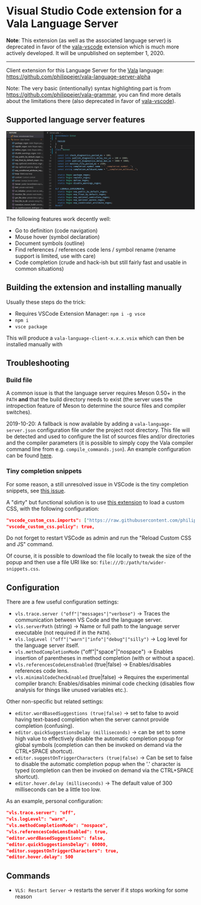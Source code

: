 # Visual Studio Code extension for a Vala Language Server

**Note**: This extension (as well as the associated language server) is deprecated in favor of the [vala-vscode](https://marketplace.visualstudio.com/items?itemName=prince781.vala) extension which is much more actively developed. It will be unpublished on september 1, 2020.

---

Client extension for this Language Server for the [Vala](https://wiki.gnome.org/Projects/Vala) language: https://github.com/philippejer/vala-language-server-alpha

Note: The very basic (intentionally) syntax highlighting part is from https://github.com/philippejer/vala-grammar, you can find more details about the limitations there (also deprecated in favor of [vala-vscode](https://marketplace.visualstudio.com/items?itemName=prince781.vala)).

## Supported language server features

![Demo](https://github.com/philippejer/vala-language-client-alpha/raw/master/images/demo.gif?raw=true)

The following features work decently well:

* Go to definition (code navigation)
* Mouse hover (symbol declaration)
* Document symbols (outline)
* Find references / references code lens / symbol rename (rename support is limited, use with care)
* Code completion (crude and hack-ish but still fairly fast and usable in common situations)

## Building the extension and installing manually

Usually these steps do the trick:

* Requires VSCode Extension Manager: `npm i -g vsce`
* `npm i`
* `vsce package`

This will produce a `vala-language-client-x.x.x.vsix` which can then be installed manually with

## Troubleshooting

### Build file

A common issue is that the language server requires Meson 0.50+ in the `PATH` **and** that the build directory needs to exist (the server uses the intropection feature of Meson to determine the source files and compiler switches).

2019-10-20: A fallback is now available by adding a `vala-language-server.json` configuration file under the project root directory. This file will be detected and used to configure the list of sources files and/or directories and the compiler parameters (it is possible to simply copy the Vala compiler command line from e.g. `compile_commands.json`). An example configuration can be found [here](https://github.com/philippejer/vala-language-server-alpha/blob/master/vala-language-server-test.json).

### Tiny completion snippets

For some reason, a still unresolved issue in VSCode is the tiny completion snippets, see [this issue](https://github.com/microsoft/vscode/issues/29126).

A "dirty" but functional solution is to use [this extension](https://marketplace.visualstudio.com/items?itemName=be5invis.vscode-custom-css) to load a custom CSS, with the following configuration:

```json
"vscode_custom_css.imports": ["https://raw.githubusercontent.com/philippejer/vala-language-client-alpha/master/wider-snippets.css"],
"vscode_custom_css.policy": true,
```

Do not forget to restart VSCode as admin and run the "Reload Custom CSS and JS" command.

Of course, it is possible to download the file locally to tweak the size of the popup and then use a file URI like so: `file:///D:/path/to/wider-snippets.css`.

## Configuration

There are a few useful configuration settings:

* `vls.trace.server ("off"|"messages"|"verbose")` -> Traces the communication between VS Code and the language server.
* `vls.serverPath` (string) -> Name or full path to the language server executable (not required if in the `PATH`).
* `vls.logLevel ("off"|"warn"|"info"|"debug"|"silly")` -> Log level for the language server itself.
* `vls.methodCompletionMode` ("off"|"space"|"nospace") -> Enables insertion of parentheses in method completion (with or without a space).
* `vls.referencesCodeLensEnabled` (true|false) -> Enables/disables references code lens.
* `vls.minimalCodeCheckEnabled` (true|false) -> Requires the experimental compiler branch: Enables/disables minimal code checking (disables flow analysis for things like unused variables etc.).

Other non-specific but related settings:

* `editor.wordBasedSuggestions (true|false)` -> set to false to avoid having text-based completion when the server cannot provide completion (confusing).
* `editor.quickSuggestionsDelay (milliseconds)` -> can be set to some high value to effectively disable the automatic completion popup for global symbols (completion can then be invoked on demand via the CTRL+SPACE shortcut).
* `editor.suggestOnTriggerCharacters (true|false)` -> Can be set to false to disable the automatic completion popup when the '.' character is typed (completion can then be invoked on demand via the CTRL+SPACE shortcut).
* `editor.hover.delay (milliseconds)` -> The default value of 300 milliseconds can be a little too low.

As an example, personal configuration:

```json
"vls.trace.server": "off",
"vls.logLevel": "warn",
"vls.methodCompletionMode": "nospace",
"vls.referencesCodeLensEnabled": true,
"editor.wordBasedSuggestions": false,
"editor.quickSuggestionsDelay": 60000,
"editor.suggestOnTriggerCharacters": true,
"editor.hover.delay": 500
```

## Commands

* `VLS: Restart Server` -> restarts the server if it stops working for some reason

